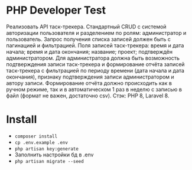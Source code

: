 # PHP Developer Test
Реализовать API таск-трекера.
Стандартный CRUD с системой авторизации пользователя и разделением по ролям: администратор и пользователь.
Запрос получения списка записей должен быть с пагинацией и фильтрацией. Поля записей таск-трекера: время и дата начала; время и дата окончания; название; проект; подтверждён администратором.
Для администратора должна быть возможность подтверждения записи таск-трекера и формирование отчёта записей таск-трекера с фильтрацией по периоду времени (дата начала и дата окончания), признаку подтверждения записи администратором и автору записи.
Формирование отчёта должно происходить как в ручном режиме, так и в автоматическом 1 раз в неделю с записью в файл (формат не важен, достаточно csv).
Стэк: PHP 8, Laravel 8.

# Install
- `composer install`
- `cp .env.example .env`
- `php artisan key:generate`
- Заполнить настройки бд в .env
- `php artisan migrate --seed`
